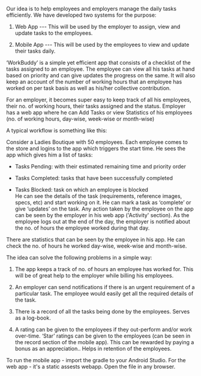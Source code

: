 Our idea is to help employees and employers manage the daily tasks efficiently. We have developed two systems for the purpose:

1. Web App   ---    This will be used by the employer to assign, view and update tasks to the employees.

2. Mobile App  ---  This will be used by the employees to view and update their tasks daily.

‘WorkBuddy’ is a simple yet efficient app that consists of a checklist of the tasks assigned to an employee. The employee can view all his tasks at hand based on priority and can give updates the progress on the same. It will also keep an account of the number of working hours that an employee has worked on per task basis as well as his/her collective contribution.

For an employer, it becomes super easy to keep track of all his employees, their no. of working hours, their tasks assigned and the status. Employer has a web app where he can Add Tasks or view Statistics of his employees (no. of working hours, day-wise, week-wise or month-wise)

A typical workflow is something like this:

Consider a Ladies Boutique with 50 employees. Each employee comes to the store and logins to the app which triggers the start time. He sees the app which gives him a list of tasks:

- Tasks Pending: with their estimated remaining time and priority order 

- Tasks Completed: tasks that have been successfully completed

- Tasks Blocked: task on which an employee is blocked  
He can see the details of the task (requirements, reference images, specs, etc) and start working on it. He can mark a task as ‘complete’ or give ‘updates’ on the task. Any action taken by the employee on the app can be seen by the employer in his web app ('Activity' section). As the employee logs out at the end of the day, the employer is notified about the no. of hours the employee worked during that day.

There are statistics that can be seen by the employee in his app. He can check the no. of hours he worked day-wise, week-wise and month-wise.

The idea can solve the following problems in a simple way:

1. The app keeps a track of no. of hours an employee has worked for. This will be of great help to the employer while billing his employees. 

2. An employer can send notifications if there is an urgent requirement of a particular task. The employee would easily get all the required details of the task. 
3. There is a record of all the tasks being done by the employees. Serves as a log-book.

4. A rating can be given to the employees if they out-perform and/or work over-time. ‘Star’ ratings can be given to the employees (can be seen in the record section of the mobile app). This can be rewarded by paying a bonus as an appreciation.. Helps in retention of the employees.


To run the mobile app - import the gradle to your Android Studio.
For the web app - it's a static assests webapp. Open the file in any browser.

